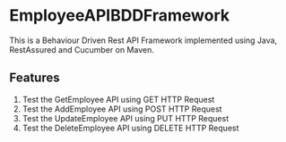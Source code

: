 # EmployeeAPIBDDFramework
This is a Behaviour Driven Rest API Framework implemented using Java, RestAssured and Cucumber on Maven.
## Features
1. Test the GetEmployee API using GET HTTP Request
2. Test the AddEmployee API using POST HTTP Request
3. Test the UpdateEmployee API using PUT HTTP Request
4. Test the DeleteEmployee API using DELETE HTTP Request
